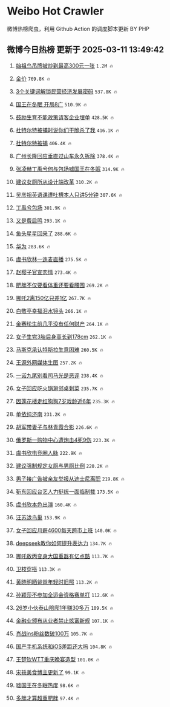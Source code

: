 # Weibo Hot Crawler 



微博热榜爬虫，利用 Github Action 的调度脚本更新 BY PHP 


## 微博今日热榜 更新于 2025-03-11 13:49:42 
1. [始祖鸟吊牌被炒到最高300元一张](https://s.weibo.com/weibo?q=%23%E5%A7%8B%E7%A5%96%E9%B8%9F%E5%90%8A%E7%89%8C%E8%A2%AB%E7%82%92%E5%88%B0%E6%9C%80%E9%AB%98300%E5%85%83%E4%B8%80%E5%BC%A0%23&t=31&band_rank=1&Refer=top) `1.2M 🔥` 

1. [金价](https://s.weibo.com/weibo?q=%E9%87%91%E4%BB%B7&t=31&band_rank=2&Refer=top) `769.8K 🔥` 

1. [3个关键词解锁民营经济发展密码](https://s.weibo.com/weibo?q=%233%E4%B8%AA%E5%85%B3%E9%94%AE%E8%AF%8D%E8%A7%A3%E9%94%81%E6%B0%91%E8%90%A5%E7%BB%8F%E6%B5%8E%E5%8F%91%E5%B1%95%E5%AF%86%E7%A0%81%23&t=31&band_rank=3&Refer=top) `537.8K 🔥` 

1. [国王在冬眠 开局8广](https://s.weibo.com/weibo?q=%E5%9B%BD%E7%8E%8B%E5%9C%A8%E5%86%AC%E7%9C%A0%20%E5%BC%80%E5%B1%808%E5%B9%BF&t=31&band_rank=4&Refer=top) `510.9K 🔥` 

1. [鼓励生育不能政策请客企业埋单](https://s.weibo.com/weibo?q=%23%E9%BC%93%E5%8A%B1%E7%94%9F%E8%82%B2%E4%B8%8D%E8%83%BD%E6%94%BF%E7%AD%96%E8%AF%B7%E5%AE%A2%E4%BC%81%E4%B8%9A%E5%9F%8B%E5%8D%95%23&t=31&band_rank=5&Refer=top) `428.5K 🔥` 

1. [杜特尔特被捕时说你们干脆杀了我](https://s.weibo.com/weibo?q=%23%E6%9D%9C%E7%89%B9%E5%B0%94%E7%89%B9%E8%A2%AB%E6%8D%95%E6%97%B6%E8%AF%B4%E4%BD%A0%E4%BB%AC%E5%B9%B2%E8%84%86%E6%9D%80%E4%BA%86%E6%88%91%23&t=31&band_rank=6&Refer=top) `416.1K 🔥` 

1. [杜特尔特被捕](https://s.weibo.com/weibo?q=%23%E6%9D%9C%E7%89%B9%E5%B0%94%E7%89%B9%E8%A2%AB%E6%8D%95%23&t=31&band_rank=7&Refer=top) `406.4K 🔥` 

1. [广州长隆回应垂直过山车永久拆除](https://s.weibo.com/weibo?q=%23%E5%B9%BF%E5%B7%9E%E9%95%BF%E9%9A%86%E5%9B%9E%E5%BA%94%E5%9E%82%E7%9B%B4%E8%BF%87%E5%B1%B1%E8%BD%A6%E6%B0%B8%E4%B9%85%E6%8B%86%E9%99%A4%23&t=31&band_rank=8&Refer=top) `378.4K 🔥` 

1. [张凌赫丁禹兮何与包场嘘国王在冬眠](https://s.weibo.com/weibo?q=%23%E5%BC%A0%E5%87%8C%E8%B5%AB%E4%B8%81%E7%A6%B9%E5%85%AE%E4%BD%95%E4%B8%8E%E5%8C%85%E5%9C%BA%E5%98%98%E5%9B%BD%E7%8E%8B%E5%9C%A8%E5%86%AC%E7%9C%A0%23&t=31&band_rank=9&Refer=top) `314.9K 🔥` 

1. [建议女厕所从设计端改革](https://s.weibo.com/weibo?q=%23%E5%BB%BA%E8%AE%AE%E5%A5%B3%E5%8E%95%E6%89%80%E4%BB%8E%E8%AE%BE%E8%AE%A1%E7%AB%AF%E6%94%B9%E9%9D%A9%23&t=31&band_rank=10&Refer=top) `310.2K 🔥` 

1. [吴彦祖英语课遭吐槽本人只讲5分钟](https://s.weibo.com/weibo?q=%23%E5%90%B4%E5%BD%A6%E7%A5%96%E8%8B%B1%E8%AF%AD%E8%AF%BE%E9%81%AD%E5%90%90%E6%A7%BD%E6%9C%AC%E4%BA%BA%E5%8F%AA%E8%AE%B25%E5%88%86%E9%92%9F%23&t=31&band_rank=11&Refer=top) `307.6K 🔥` 

1. [丁禹兮包场](https://s.weibo.com/weibo?q=%E4%B8%81%E7%A6%B9%E5%85%AE%E5%8C%85%E5%9C%BA&t=31&band_rank=12&Refer=top) `301.9K 🔥` 

1. [又是费启鸣](https://s.weibo.com/weibo?q=%E5%8F%88%E6%98%AF%E8%B4%B9%E5%90%AF%E9%B8%A3&t=31&band_rank=13&Refer=top) `293.1K 🔥` 

1. [鱼头星星回来了](https://s.weibo.com/weibo?q=%23%E9%B1%BC%E5%A4%B4%E6%98%9F%E6%98%9F%E5%9B%9E%E6%9D%A5%E4%BA%86%23&t=31&band_rank=14&Refer=top) `288.6K 🔥` 

1. [华为](https://s.weibo.com/weibo?q=%E5%8D%8E%E4%B8%BA&t=31&band_rank=15&Refer=top) `283.6K 🔥` 

1. [虞书欣林一连麦直播](https://s.weibo.com/weibo?q=%23%E8%99%9E%E4%B9%A6%E6%AC%A3%E6%9E%97%E4%B8%80%E8%BF%9E%E9%BA%A6%E7%9B%B4%E6%92%AD%23&t=31&band_rank=16&Refer=top) `275.5K 🔥` 

1. [赵樱子官宣恋情](https://s.weibo.com/weibo?q=%23%E8%B5%B5%E6%A8%B1%E5%AD%90%E5%AE%98%E5%AE%A3%E6%81%8B%E6%83%85%23&t=31&band_rank=17&Refer=top) `273.4K 🔥` 

1. [肥胖不仅要看体重还要看腰围](https://s.weibo.com/weibo?q=%23%E8%82%A5%E8%83%96%E4%B8%8D%E4%BB%85%E8%A6%81%E7%9C%8B%E4%BD%93%E9%87%8D%E8%BF%98%E8%A6%81%E7%9C%8B%E8%85%B0%E5%9B%B4%23&t=31&band_rank=18&Refer=top) `269.2K 🔥` 

1. [哪吒2离150亿只差1亿](https://s.weibo.com/weibo?q=%23%E5%93%AA%E5%90%922%E7%A6%BB150%E4%BA%BF%E5%8F%AA%E5%B7%AE1%E4%BA%BF%23&t=31&band_rank=19&Refer=top) `267.7K 🔥` 

1. [白敬亭幸福泪水镜头](https://s.weibo.com/weibo?q=%E7%99%BD%E6%95%AC%E4%BA%AD%E5%B9%B8%E7%A6%8F%E6%B3%AA%E6%B0%B4%E9%95%9C%E5%A4%B4&t=31&band_rank=20&Refer=top) `266.1K 🔥` 

1. [金赛纶生前几乎没有任何财产](https://s.weibo.com/weibo?q=%23%E9%87%91%E8%B5%9B%E7%BA%B6%E7%94%9F%E5%89%8D%E5%87%A0%E4%B9%8E%E6%B2%A1%E6%9C%89%E4%BB%BB%E4%BD%95%E8%B4%A2%E4%BA%A7%23&t=31&band_rank=21&Refer=top) `264.1K 🔥` 

1. [女子生完3胎后身高长到178cm](https://s.weibo.com/weibo?q=%23%E5%A5%B3%E5%AD%90%E7%94%9F%E5%AE%8C3%E8%83%8E%E5%90%8E%E8%BA%AB%E9%AB%98%E9%95%BF%E5%88%B0178cm%23&t=31&band_rank=22&Refer=top) `262.1K 🔥` 

1. [马斯克承认特斯拉生意困难](https://s.weibo.com/weibo?q=%23%E9%A9%AC%E6%96%AF%E5%85%8B%E6%89%BF%E8%AE%A4%E7%89%B9%E6%96%AF%E6%8B%89%E7%94%9F%E6%84%8F%E5%9B%B0%E9%9A%BE%23&t=31&band_rank=23&Refer=top) `260.5K 🔥` 

1. [王源外网媒体生图](https://s.weibo.com/weibo?q=%23%E7%8E%8B%E6%BA%90%E5%A4%96%E7%BD%91%E5%AA%92%E4%BD%93%E7%94%9F%E5%9B%BE%23&t=31&band_rank=24&Refer=top) `257.2K 🔥` 

1. [一诺九尾别看司马光是恶评](https://s.weibo.com/weibo?q=%E4%B8%80%E8%AF%BA%E4%B9%9D%E5%B0%BE%E5%88%AB%E7%9C%8B%E5%8F%B8%E9%A9%AC%E5%85%89%E6%98%AF%E6%81%B6%E8%AF%84&t=31&band_rank=25&Refer=top) `238.4K 🔥` 

1. [女子回应吃火锅涮邻桌剩菜](https://s.weibo.com/weibo?q=%23%E5%A5%B3%E5%AD%90%E5%9B%9E%E5%BA%94%E5%90%83%E7%81%AB%E9%94%85%E6%B6%AE%E9%82%BB%E6%A1%8C%E5%89%A9%E8%8F%9C%23&t=31&band_rank=26&Refer=top) `235.7K 🔥` 

1. [因莲花楼走红狗狗7岁戏龄近6年](https://s.weibo.com/weibo?q=%23%E5%9B%A0%E8%8E%B2%E8%8A%B1%E6%A5%BC%E8%B5%B0%E7%BA%A2%E7%8B%97%E7%8B%977%E5%B2%81%E6%88%8F%E9%BE%84%E8%BF%916%E5%B9%B4%23&t=31&band_rank=27&Refer=top) `235.3K 🔥` 

1. [单依纯济南](https://s.weibo.com/weibo?q=%E5%8D%95%E4%BE%9D%E7%BA%AF%E6%B5%8E%E5%8D%97&t=31&band_rank=28&Refer=top) `231.2K 🔥` 

1. [胡军带妻子与林青霞合影](https://s.weibo.com/weibo?q=%23%E8%83%A1%E5%86%9B%E5%B8%A6%E5%A6%BB%E5%AD%90%E4%B8%8E%E6%9E%97%E9%9D%92%E9%9C%9E%E5%90%88%E5%BD%B1%23&t=31&band_rank=29&Refer=top) `226.6K 🔥` 

1. [俄罗斯一购物中心遭炮击4死9伤](https://s.weibo.com/weibo?q=%23%E4%BF%84%E7%BD%97%E6%96%AF%E4%B8%80%E8%B4%AD%E7%89%A9%E4%B8%AD%E5%BF%83%E9%81%AD%E7%82%AE%E5%87%BB4%E6%AD%BB9%E4%BC%A4%23&t=31&band_rank=30&Refer=top) `223.3K 🔥` 

1. [虞书欣电竞圈人脉](https://s.weibo.com/weibo?q=%23%E8%99%9E%E4%B9%A6%E6%AC%A3%E7%94%B5%E7%AB%9E%E5%9C%88%E4%BA%BA%E8%84%89%23&t=31&band_rank=31&Refer=top) `222.9K 🔥` 

1. [建议强制规定女厕与男厕比例](https://s.weibo.com/weibo?q=%23%E5%BB%BA%E8%AE%AE%E5%BC%BA%E5%88%B6%E8%A7%84%E5%AE%9A%E5%A5%B3%E5%8E%95%E4%B8%8E%E7%94%B7%E5%8E%95%E6%AF%94%E4%BE%8B%23&t=31&band_rank=32&Refer=top) `220.2K 🔥` 

1. [男子接广告被亲友举报从迪士尼离职](https://s.weibo.com/weibo?q=%23%E7%94%B7%E5%AD%90%E6%8E%A5%E5%B9%BF%E5%91%8A%E8%A2%AB%E4%BA%B2%E5%8F%8B%E4%B8%BE%E6%8A%A5%E4%BB%8E%E8%BF%AA%E5%A3%AB%E5%B0%BC%E7%A6%BB%E8%81%8C%23&t=31&band_rank=33&Refer=top) `219.8K 🔥` 

1. [靳东回应台艺人力挺统一面临制裁](https://s.weibo.com/weibo?q=%23%E9%9D%B3%E4%B8%9C%E5%9B%9E%E5%BA%94%E5%8F%B0%E8%89%BA%E4%BA%BA%E5%8A%9B%E6%8C%BA%E7%BB%9F%E4%B8%80%E9%9D%A2%E4%B8%B4%E5%88%B6%E8%A3%81%23&t=31&band_rank=34&Refer=top) `173.5K 🔥` 

1. [虞书欣本色出演](https://s.weibo.com/weibo?q=%E8%99%9E%E4%B9%A6%E6%AC%A3%E6%9C%AC%E8%89%B2%E5%87%BA%E6%BC%94&t=31&band_rank=35&Refer=top) `160.4K 🔥` 

1. [汪苏泷鸟巢](https://s.weibo.com/weibo?q=%E6%B1%AA%E8%8B%8F%E6%B3%B7%E9%B8%9F%E5%B7%A2&t=31&band_rank=36&Refer=top) `153.9K 🔥` 

1. [女子回应月薪4600每天跨市上班](https://s.weibo.com/weibo?q=%23%E5%A5%B3%E5%AD%90%E5%9B%9E%E5%BA%94%E6%9C%88%E8%96%AA4600%E6%AF%8F%E5%A4%A9%E8%B7%A8%E5%B8%82%E4%B8%8A%E7%8F%AD%23&t=31&band_rank=37&Refer=top) `140.0K 🔥` 

1. [deepseek教你如何提升表达力](https://s.weibo.com/weibo?q=deepseek%E6%95%99%E4%BD%A0%E5%A6%82%E4%BD%95%E6%8F%90%E5%8D%87%E8%A1%A8%E8%BE%BE%E5%8A%9B&t=31&band_rank=38&Refer=top) `134.7K 🔥` 

1. [哪吒敖丙变身大国重器有亿点酷](https://s.weibo.com/weibo?q=%23%E5%93%AA%E5%90%92%E6%95%96%E4%B8%99%E5%8F%98%E8%BA%AB%E5%A4%A7%E5%9B%BD%E9%87%8D%E5%99%A8%E6%9C%89%E4%BA%BF%E7%82%B9%E9%85%B7%23&t=31&band_rank=39&Refer=top) `113.7K 🔥` 

1. [卫枝穿搭](https://s.weibo.com/weibo?q=%E5%8D%AB%E6%9E%9D%E7%A9%BF%E6%90%AD&t=31&band_rank=40&Refer=top) `113.3K 🔥` 

1. [黄晓明晒爸爸年轻时旧照](https://s.weibo.com/weibo?q=%23%E9%BB%84%E6%99%93%E6%98%8E%E6%99%92%E7%88%B8%E7%88%B8%E5%B9%B4%E8%BD%BB%E6%97%B6%E6%97%A7%E7%85%A7%23&t=31&band_rank=41&Refer=top) `113.2K 🔥` 

1. [孙颖莎不参加全运会资格赛单打](https://s.weibo.com/weibo?q=%23%E5%AD%99%E9%A2%96%E8%8E%8E%E4%B8%8D%E5%8F%82%E5%8A%A0%E5%85%A8%E8%BF%90%E4%BC%9A%E8%B5%84%E6%A0%BC%E8%B5%9B%E5%8D%95%E6%89%93%23&t=31&band_rank=42&Refer=top) `112.6K 🔥` 

1. [26岁小伙泰山陪爬1年赚30多万](https://s.weibo.com/weibo?q=%2326%E5%B2%81%E5%B0%8F%E4%BC%99%E6%B3%B0%E5%B1%B1%E9%99%AA%E7%88%AC1%E5%B9%B4%E8%B5%9A30%E5%A4%9A%E4%B8%87%23&t=31&band_rank=43&Refer=top) `109.5K 🔥` 

1. [金融业颁布从业者禁止炫富新规](https://s.weibo.com/weibo?q=%23%E9%87%91%E8%9E%8D%E4%B8%9A%E9%A2%81%E5%B8%83%E4%BB%8E%E4%B8%9A%E8%80%85%E7%A6%81%E6%AD%A2%E7%82%AB%E5%AF%8C%E6%96%B0%E8%A7%84%23&t=31&band_rank=44&Refer=top) `107.1K 🔥` 

1. [肖战ins粉丝数破100万](https://s.weibo.com/weibo?q=%23%E8%82%96%E6%88%98ins%E7%B2%89%E4%B8%9D%E6%95%B0%E7%A0%B4100%E4%B8%87%23&t=31&band_rank=45&Refer=top) `105.7K 🔥` 

1. [国产手机系统和iOS差距还大吗](https://s.weibo.com/weibo?q=%23%E5%9B%BD%E4%BA%A7%E6%89%8B%E6%9C%BA%E7%B3%BB%E7%BB%9F%E5%92%8CiOS%E5%B7%AE%E8%B7%9D%E8%BF%98%E5%A4%A7%E5%90%97%23&t=31&band_rank=46&Refer=top) `104.8K 🔥` 

1. [王楚钦WTT重庆晚宴造型](https://s.weibo.com/weibo?q=%E7%8E%8B%E6%A5%9A%E9%92%A6WTT%E9%87%8D%E5%BA%86%E6%99%9A%E5%AE%B4%E9%80%A0%E5%9E%8B&t=31&band_rank=47&Refer=top) `101.0K 🔥` 

1. [宋轶美食博主更新了](https://s.weibo.com/weibo?q=%E5%AE%8B%E8%BD%B6%E7%BE%8E%E9%A3%9F%E5%8D%9A%E4%B8%BB%E6%9B%B4%E6%96%B0%E4%BA%86&t=31&band_rank=48&Refer=top) `99.1K 🔥` 

1. [嘘国王在冬眠热度](https://s.weibo.com/weibo?q=%E5%98%98%E5%9B%BD%E7%8E%8B%E5%9C%A8%E5%86%AC%E7%9C%A0%E7%83%AD%E5%BA%A6&t=31&band_rank=49&Refer=top) `98.6K 🔥` 

1. [多胖才算超重肥胖](https://s.weibo.com/weibo?q=%23%E5%A4%9A%E8%83%96%E6%89%8D%E7%AE%97%E8%B6%85%E9%87%8D%E8%82%A5%E8%83%96%23&t=31&band_rank=50&Refer=top) `97.4K 🔥` 

